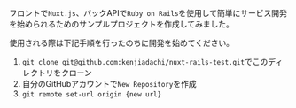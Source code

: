 フロントで`Nuxt.js`、バックAPIで`Ruby on Rails`を使用して簡単にサービス開発を始められるためのサンプルプロジェクトを作成してみました。

使用される際は下記手順を行ったのちに開発を始めてください。

1. `git clone git@github.com:kenjiadachi/nuxt-rails-test.git`でこのディレクトリをクローン
2. 自分のGitHubアカウントで`New Repository`を作成
3. `git remote set-url origin {new url}`